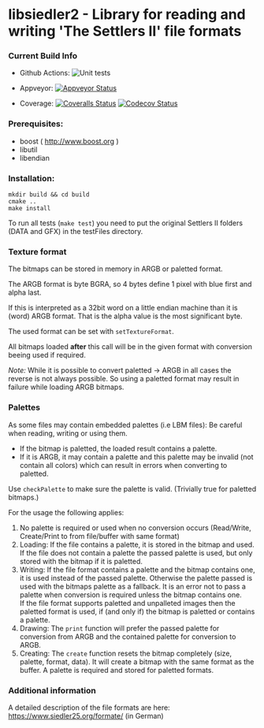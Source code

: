 # libsiedler2 - Library for reading and writing 'The Settlers II' file formats

### Current Build Info

- Github Actions: ![Unit tests](https://github.com/Return-To-The-Roots/libsiedler2/workflows/Unit%20tests/badge.svg)

- Appveyor: [![Appveyor Status](https://ci.appveyor.com/api/projects/status/elq18eld1ulhgm3k/branch/master?svg=true)](https://ci.appveyor.com/project/Flow86/libsiedler2/branch/master)

- Coverage:
[![Coveralls Status](https://coveralls.io/repos/github/Return-To-The-Roots/libsiedler2/badge.svg?branch=master)](https://coveralls.io/github/Return-To-The-Roots/libsiedler2?branch=master)
[![Codecov Status](https://codecov.io/gh/Return-To-The-Roots/libsiedler2/branch/master/graph/badge.svg)](https://codecov.io/gh/Return-To-The-Roots/libsiedler2)


### Prerequisites:

- boost ( http://www.boost.org )
- libutil
- libendian

### Installation:

```
mkdir build && cd build
cmake ..
make install
```

To run all tests (`make test`) you need to put the original Settlers II folders (DATA and GFX) in the testFiles directory.

### Texture format

The bitmaps can be stored in memory in ARGB or paletted format.

The ARGB format is byte BGRA, so 4 bytes define 1 pixel with blue first and alpha last.

If this is interpreted as a 32bit word on a little endian machine than it is (word) ARGB format.
That is the alpha value is the most significant byte.

The used format can be set with `setTextureFormat`.

All bitmaps loaded **after** this call will be in the given format with conversion beeing used if required.   

*Note:* While it is possible to convert paletted -> ARGB in all cases the reverse is not always possible.
So using a paletted format may result in failure while loading ARGB bitmaps.

### Palettes

As some files may contain embedded palettes (i.e LBM files): Be careful when reading, writing or using them.

- If the bitmap is paletted, the loaded result contains a palette.
- If it is ARGB, it may contain a palette and this palette may be invalid (not contain all colors) which can result in errors when converting to paletted.

Use `checkPalette` to make sure the palette is valid. (Trivially true for paletted bitmaps.)

For the usage the following applies:

1. No palette is required or used when no conversion occurs (Read/Write, Create/Print to from file/buffer with same format)
2. Loading: If the file contains a palette, it is stored in the bitmap and used.   
            If the file does not contain a palette the passed palette is used, but only stored with the bitmap if it is paletted.
3. Writing: If the file format contains a palette and the bitmap contains one, it is used instead of the passed palette.
            Otherwise the palette passed is used with the bitmaps palette as a fallback.
            It is an error not to pass a palette when conversion is required unless the bitmap contains one.   
            If the file format supports paletted and unpalleted images then the paletted format is used, if (and only if) the bitmap is paletted or contains a palette.
4. Drawing: The `print` function will prefer the passed palette for conversion from ARGB and the contained palette for conversion to ARGB.
5. Creating: The `create` function resets the bitmap completely (size, palette, format, data).
             It will create a bitmap with the same format as the buffer.
             A palette is required and stored for paletted formats.
             
### Additional information

A detailed description of the file formats are here: https://www.siedler25.org/formate/ (in German)
